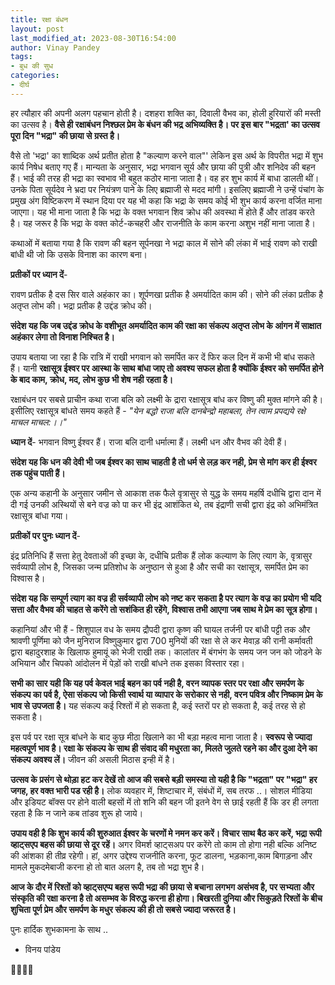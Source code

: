 ```yaml
---
title: रक्षा बंधन
layout: post
last_modified_at: 2023-08-30T16:54:00
author: Vinay Pandey
tags:
- बुध की सुध
categories:
- दीर्घ
---
```

हर त्यौहार की अपनी अलग पहचान होती है। दशहरा शक्ति का, दिवाली वैभव का, होली हुरियारों की मस्ती का उत्सव है। **वैसे ही रक्षाबंधन निश्छल प्रेम के बंधन की भद्र अभिव्यक्ति है। पर इस बार "भद्रता' का उत्सव पूरा दिन "भद्रा" की छाया से ग्रस्त है।**

वैसे तो 'भद्रा' का शाब्दिक अर्थ प्रतीत होता है "कल्याण करने वाल"' लेकिन इस अर्थ के विपरीत भद्रा में शुभ कार्य निषेध बताए गए हैं। मान्‍यता के अनुसार, भद्रा भगवान सूर्य और छाया की पुत्री और शनिदेव की बहन हैं। भाई की तरह ही भद्रा का स्‍वभाव भी बहुत कठोर माना जाता है। वह हर शुभ कार्य में बाधा डालती थीं। उनके पिता सूर्यदेव ने भ्रदा पर नियंत्रण पाने के लिए ब्रह्माजी से मदद मांगी। इसलिए ब्रह्माजी ने उन्‍हें पंचांग के प्रमुख अंग विष्टिकरण में स्थान दिया पर यह भी कहा कि भद्रा के समय कोई भी शुभ कार्य करना वर्जित माना जाएगा। यह भी माना जाता है कि भद्रा के वक्‍त भगवान शिव क्रोध की अवस्‍था में होते हैं और तांडव करते है। यह जरूर है कि भद्रा के वक्‍त  कोर्ट-कचहरी और राजनीति के काम करना अशुभ नहीं माना जाता है। 

कथाओं में बताया गया है कि रावण की बहन सूर्पनखा ने भद्रा काल में सोने की लंका में भाई रावण को राखी बांधी थी जो कि उसके विनाश का कारण बना। 

**प्रतीकों पर ध्यान दें**-

रावण प्रतीक है दस सिर वाले अहंकार का।
शूर्पणखा प्रतीक है अमर्यादित काम की।
सोने की लंका प्रतीक है अतृप्त लोभ की।
भद्रा प्रतीक है उद्दंड क्रोध की।

**संदेश यह कि जब उद्दंड क्रोध के वशीभूत अमर्यादित काम की रक्षा का संकल्प अतृप्त लोभ के आंगन में साक्षात अहंकार लेगा तो विनाश निश्चित है।** 

उपाय बताया जा रहा है कि रात्रि में राखी भगवान को समर्पित कर दें फिर कल दिन में कभी भी बांध सकते हैं। यानी **रक्षासूत्र ईश्वर पर आस्था के साथ बांधा जाए तो अवश्य सफल होता है क्योंकि ईश्वर को समर्पित होने के बाद काम, क्रोध, मद, लोभ कुछ भी शेष नही रहता है।**
 
रक्षाबंधन पर सबसे प्राचीन कथा राजा बलि को लक्ष्मी के द्रारा रक्षासूत्र बांध कर विष्णु की मुक्त मांगने की है। इसीलिए रक्षासूत्र बांधते समय कहते हैं -
*"येन बद्धो राजा बलि दानबेन्द्रो महाबला,*
 *तेन त्वाम प्रपद्यये रक्षे माचल माचल:।।"* 
 
**ध्यान दें**-
भगवान विष्णु ईश्वर हैं। 
राजा बलि दानी धर्मात्मा हैं। 
लक्ष्मी धन और वैभव की देवी हैं। 

**संदेश यह कि धन की देवी भी जब ईश्वर का साथ चाहती है तो धर्म से लड़ कर नही, प्रेम से मांग कर ही ईश्वर तक पहुंच पाती हैं।**

एक अन्य कहानी के अनुसार जमीन से आकाश तक फैले वृत्रासुर से युद्ध के समय महर्षि दधीचि द्वारा दान में दी गई उनकी अस्थियों से बने वज्र को पा कर भी इंद्र आशंकित थे, तब इंद्राणी सची द्वारा इंद्र को अभिमंत्रित रक्षासूत्र बांधा गया।

**प्रतीकों पर पुनः ध्यान दें**- 

इंद्र प्रतिनिधि हैं सत्ता हेतु देवताओं की इच्छा के, 
दधीचि प्रतीक हैं लोक कल्याण के लिए त्याग के,
वृत्रासुर सर्वव्यापी लोभ है, जिसका जन्म प्रतिशोध के अनुष्ठान से हुआ है और 
सची का रक्षासूत्र, समर्पित प्रेम का विश्वास है।  

**संदेश यह कि सम्पूर्ण त्याग का वज्र ही सर्वव्यापी लोभ को नष्ट कर सकता है पर त्याग के वज्र का प्रयोग भी यदि सत्ता और वैभव की चाहत से करेंगे तो सशंकित ही रहेंगे, विश्वास तभी आएगा जब साथ मे प्रेम का सूत्र होगा।**

कहानियां और भी हैं -  शिशुपाल वध के समय द्रौपदी द्वारा कृष्ण की घायल तर्जनी पर बांधी पट्टी तक और श्रावणी पूर्णिमा को जैन मुनिराज विष्णुकुमार द्वारा 700 मुनियों की रक्षा से ले कर मेवाड़ की रानी कर्मावती द्वारा बहादुरशाह के खिलाफ हुमायूं को भेजी राखी तक। कालांतर में बंगभंग के समय जन जन को जोडने के अभियान और चिपको आंदोलन में पेड़ों को राखी बांधने तक इसका विस्तार रहा। 

**सभी का सार यही कि यह पर्व केवल भाई बहन का पर्व नही है, वरन व्यापक स्तर पर रक्षा और समर्पण के संकल्प का पर्व है, ऐसा संकल्प जो किसी स्वार्थ या व्यापार के सरोकार से नही, वरन पवित्र और निष्काम प्रेम के भाव से उपजता है।** यह संकल्प कई रिश्तों में हो सकता है, कई स्तरों पर हो सकता है, कई तरह से हो सकता है।

इस पर्व पर रक्षा सूत्र बांधने के बाद कुछ मीठा खिलाने का भी बड़ा महत्व माना जाता है। **स्वरूप से ज्यादा महत्वपूर्ण भाव है। रक्षा के संकल्प के साथ ही संवाद की मधुरता का, मिलते जुलते रहने का और दुआ देने का संकल्प अवश्य लें।** जीवन की असली मिठास इन्ही में है।

**उत्सव के प्रसंग से थोड़ा हट कर देखें तो आज की सबसे बड़ी समस्या तो यही है कि "भद्रता" पर "भद्रा" हर जगह, हर वक्त भारी पड रही है।** लोक व्यवहार में, शिष्टाचार में, संबंधों में, सब तरफ ..।  सोशल मीडिया और इडियट बॉक्स पर होने वाली बहसों में तो शनि की बहन जी इतने वेग से छाई रहती हैं कि डर ही लगता रहता है कि न जाने कब तांडव शुरू हो जाये। 

**उपाय वही है कि शुभ कार्य की शुरुआत ईश्वर के चरणों मे नमन कर करें। विचार साथ बैठ कर करें, भद्रा रूपी व्हाट्सएप बहस की छाया से दूर रहें।** अगर विमर्श व्हाट्सअप पर करेंगे तो काम तो होगा नही बल्कि अनिष्ट की आंशका ही तीव्र रहेगी। हां, अगर उद्देश्य राजनीति करना, फूट डालना, भड़काना,काम बिगाड़ना और मामले मुकदमेबाजी करना हो तो बात अलग है, तब तो भद्रा शुभ है। 

**आज के दौर में रिश्तों को व्हाट्सएप्प बहस रूपी भद्रा की छाया से बचाना लगभग असंभव है, पर सभ्यता और संस्कृति की रक्षा करना है तो असम्भव के विरुद्ध करना ही होगा। बिखरती दुनिया और सिकुड़ते रिश्तों के बीच शुचिता पूर्ण प्रेम और समर्पण के मधुर संकल्प की ही तो सबसे ज्यादा जरूरत है।**

पुनः हार्दिक शुभकामना के साथ ..

- विनय पांडेय 

🙏🌷🌷🙏


